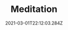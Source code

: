 ---
title: Meditation
tags: ['React', 'local storage']
category: Meditation app
image: './meditation.png'
url: 'https://hishamtk.com/meditation'
date: "2021-03-01T22:12:03.284Z"
description: "A meditation app with saparate time slots and relaxing background video"
---